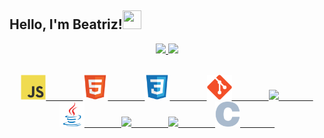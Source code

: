 ## Hello, I'm Beatriz!<img src="https://raw.githubusercontent.com/iampavangandhi/iampavangandhi/master/gifs/Hi.gif" width="30px" height="30px"></h2>
 <div align="center">
   <a href="https://github.com/beatrizcazatti">
   <img height="150em" src="https://github-readme-stats.vercel.app/api?username=beatrizcazatti&show_icons=true&theme=ocean_dark&include_all_commits=true&count_private=true"/>
   <img height="150em" src="https://github-readme-stats.vercel.app/api/top-langs/?username=beatrizcazatti&layout=compact&langs_count=7&theme=ocean_dark"/>
   </br>
   </br>
 </div>
 
<p align="center">
    <img height="40" src="https://raw.githubusercontent.com/devicons/devicon/master/icons/javascript/javascript-original.svg">
    &nbsp;&nbsp;&nbsp;&nbsp;&nbsp;&nbsp;&nbsp;&nbsp;&nbsp;&nbsp;&nbsp;&nbsp;&nbsp;
    <img height="40" src="https://raw.githubusercontent.com/devicons/devicon/master/icons/html5/html5-original.svg">
    &nbsp;&nbsp;&nbsp;&nbsp;&nbsp;&nbsp;&nbsp;&nbsp;&nbsp;&nbsp;&nbsp;&nbsp;&nbsp;
    <img height="40" src="https://raw.githubusercontent.com/devicons/devicon/master/icons/css3/css3-original.svg">
    &nbsp;&nbsp;&nbsp;&nbsp;&nbsp;&nbsp;&nbsp;&nbsp;&nbsp;&nbsp;&nbsp;&nbsp;&nbsp;
    <img height="40" src="https://raw.githubusercontent.com/devicons/devicon/master/icons/git/git-original.svg">
    &nbsp;&nbsp;&nbsp;&nbsp;&nbsp;&nbsp;&nbsp;&nbsp;&nbsp;&nbsp;&nbsp;&nbsp;&nbsp;
    <img height="40" src="https://cdn.jsdelivr.net/gh/devicons/devicon/icons/react/react-original.svg"/>
    &nbsp;&nbsp;&nbsp;&nbsp;&nbsp;&nbsp;&nbsp;&nbsp;&nbsp;&nbsp;&nbsp;&nbsp;&nbsp;
    <img height="40" src="https://github.com/devicons/devicon/blob/master/icons/java/java-original.svg" />
    &nbsp;&nbsp;&nbsp;&nbsp;&nbsp;&nbsp;&nbsp;&nbsp;&nbsp;&nbsp;&nbsp;&nbsp;&nbsp;
    <img height="40" src="https://cdn.jsdelivr.net/gh/devicons/devicon/icons/mysql/mysql-original.svg" />
    &nbsp;&nbsp;&nbsp;&nbsp;&nbsp;&nbsp;&nbsp;&nbsp;&nbsp;&nbsp;&nbsp;&nbsp;&nbsp;
    <img height="40" src="https://cdn.jsdelivr.net/gh/devicons/devicon/icons/python/python-original.svg" />
    &nbsp;&nbsp;&nbsp;&nbsp;&nbsp;&nbsp;&nbsp;&nbsp;&nbsp;&nbsp;&nbsp;&nbsp;&nbsp;
    <img height="40" src="https://github.com/devicons/devicon/blob/master/icons/c/c-original.svg" />
    &nbsp;&nbsp;&nbsp;&nbsp;&nbsp;&nbsp;&nbsp;&nbsp;&nbsp;&nbsp;&nbsp;&nbsp;&nbsp;
    






</p>

##
